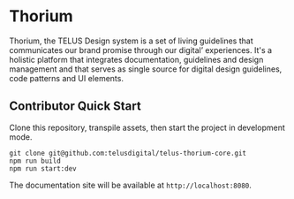 # Thorium
Thorium, the TELUS Design system is a set of living guidelines that communicates our brand promise through our digital’ experiences. It's a holistic platform that integrates documentation, guidelines and design management and that serves as single source for digital design guidelines, code patterns and UI elements.

## Contributor Quick Start

Clone this repository, transpile assets, then start the project in development mode.

```
git clone git@github.com:telusdigital/telus-thorium-core.git
npm run build
npm run start:dev
```

The documentation site will be available at `http://localhost:8080`.